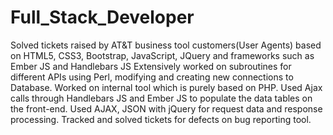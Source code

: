# Full_Stack_Developer
Solved tickets raised by AT&amp;T business tool customers(User Agents) based on HTML5, CSS3, Bootstrap, JavaScript, JQuery and frameworks such as Ember JS and Handlebars JS Extensively worked on subroutines for different APIs using Perl, modifying and creating new connections to Database. Worked on internal tool which is purely based on PHP. Used Ajax calls through Handlebars JS and Ember JS to populate the data tables on the front-end. Used AJAX, JSON with jQuery for request data and response processing. Tracked and solved tickets for defects on bug reporting tool.
